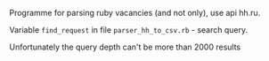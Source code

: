 Programme for parsing ruby vacancies (and not only), use api hh.ru.

Variable ```find_request``` in file ```parser_hh_to_csv.rb``` - search query.

Unfortunately the query depth can't be more than 2000 results
